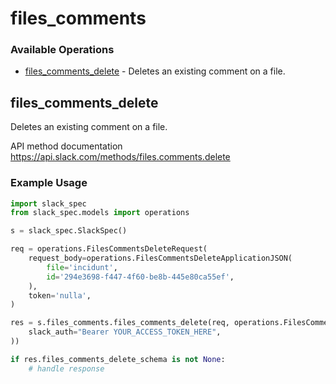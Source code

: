 # files_comments

### Available Operations

* [files_comments_delete](#files_comments_delete) - Deletes an existing comment on a file.

## files_comments_delete

Deletes an existing comment on a file.

API method documentation
<https://api.slack.com/methods/files.comments.delete>

### Example Usage

```python
import slack_spec
from slack_spec.models import operations

s = slack_spec.SlackSpec()

req = operations.FilesCommentsDeleteRequest(
    request_body=operations.FilesCommentsDeleteApplicationJSON(
        file='incidunt',
        id='294e3698-f447-4f60-be8b-445e80ca55ef',
    ),
    token='nulla',
)

res = s.files_comments.files_comments_delete(req, operations.FilesCommentsDeleteSecurity(
    slack_auth="Bearer YOUR_ACCESS_TOKEN_HERE",
))

if res.files_comments_delete_schema is not None:
    # handle response
```
